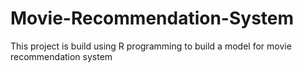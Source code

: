 # Movie-Recommendation-System
This project is build using R programming to build a model for movie recommendation system 
